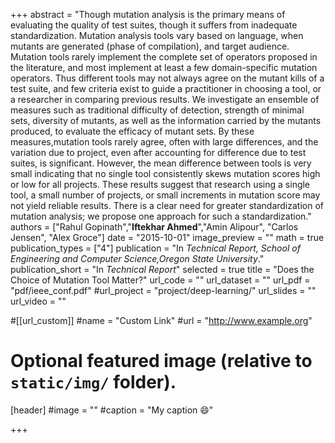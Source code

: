 +++
abstract = "Though mutation analysis is the primary means of evaluating the quality of test suites, though it suffers from inadequate standardization. Mutation analysis tools vary based on language, when mutants are generated (phase of compilation), and target audience. Mutation tools rarely implement the complete set of operators proposed in the literature, and most implement at least a few domain-specific mutation operators. Thus different tools may not always agree on the mutant kills of a test suite, and few criteria exist to guide a practitioner in choosing a tool, or a researcher in comparing previous results. We investigate an ensemble of measures such as traditional difficulty of detection, strength of minimal sets, diversity of mutants, as well as the information carried by the mutants produced, to evaluate the efficacy of mutant sets. By these measures,mutation tools rarely agree, often with large differences, and the variation due to project, even after accounting for difference due to test suites, is significant. However, the mean difference between tools is very small indicating that no single tool consistently skews mutation scores high or low for all projects. These results suggest that research using a single tool, a small number of projects, or small increments in mutation score may not yield reliable results. There is a clear need for greater standardization of mutation analysis; we propose one approach for such a standardization."
authors = ["Rahul Gopinath","<b>Iftekhar Ahmed</b>","Amin Alipour", "Carlos Jensen", "Alex Groce"]
date = "2015-10-01"
image_preview = ""
math = true
publication_types = ["4"]
publication = "In *Technical Report, School of Engineering and Computer Science,Oregon State University*."
publication_short = "In *Technical Report*"
selected = true
title = "Does the Choice of Mutation Tool Matter?"
url_code = ""
url_dataset = ""
url_pdf = "pdf/ieee_conf.pdf"
#url_project = "project/deep-learning/"
url_slides = ""
url_video = ""

#[[url_custom]]
#name = "Custom Link"
#url = "http://www.example.org"

# Optional featured image (relative to `static/img/` folder).
[header]
#image = ""
#caption = "My caption :smile:"

+++

